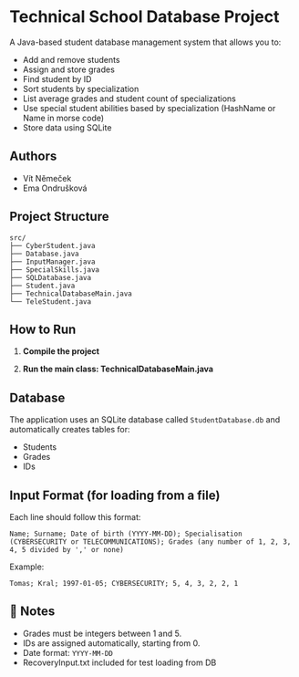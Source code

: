 # Technical School Database Project


A Java-based student database management system that allows you to:
- Add and remove students
- Assign and store grades
- Find student by ID
- Sort students by specialization
- List average grades and student count of specializations
- Use special student abilities based by specialization (HashName or Name in morse code)
- Store data using SQLite

## Authors

- Vít Němeček
- Ema Ondrušková

## Project Structure

```
src/
├── CyberStudent.java
├── Database.java
├── InputManager.java
├── SpecialSkills.java
├── SQLDatabase.java
├── Student.java
├── TechnicalDatabaseMain.java
└── TeleStudent.java   
```


##  How to Run

1. **Compile the project**

2. **Run the main class: TechnicalDatabaseMain.java**

##  Database

The application uses an SQLite database called `StudentDatabase.db` and automatically creates tables for:
- Students
- Grades
- IDs

## Input Format (for loading from a file)

Each line should follow this format:

```
Name; Surname; Date of birth (YYYY-MM-DD); Specialisation (CYBERSECURITY or TELECOMMUNICATIONS); Grades (any number of 1, 2, 3, 4, 5 divided by ',' or none)
```

Example:
```
Tomas; Kral; 1997-01-05; CYBERSECURITY; 5, 4, 3, 2, 2, 1
```


## 📌 Notes

- Grades must be integers between 1 and 5.
- IDs are assigned automatically, starting from 0.
- Date format: `YYYY-MM-DD`
- RecoveryInput.txt included for test loading from DB
